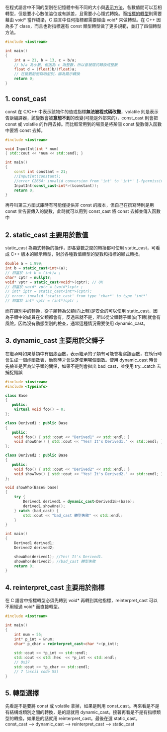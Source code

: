 在程式語言中不同的型別在記憶體中有不同的大小與[表示方法](https://github.com/JrPhy/C_tutorial/blob/main/CH1-%E6%95%B8%E5%80%BC%E5%9E%8B%E5%88%A5%E4%BB%8B%E7%B4%B9.md)，各數值間可以互相轉型，但是要小心數值溢位或有誤差，且需要小心隱式轉換。而[指標的轉型](https://github.com/JrPhy/C_tutorial/blob/main/CH5-%E6%8C%87%E6%A8%99%E8%88%87%E5%AD%97%E4%B8%B2.md#3-%E6%B3%9B%E5%9E%8B%E6%8C%87%E6%A8%99-void-)則需要藉由 void* 當作橋梁，C 語言中任何指標都需要經由 void* 來做轉型。在 C++ 因為多了 class，而且也對指標還有 const 類型轉型做了更多規範，並訂了四個轉型方法。
```cpp
#include <iostream>

int main()
{
    int a = 21, b = 13, c = b/a;
    // b/a 為小數，但因為 c 為整數，所以會被隱式轉換成整數
    float d = (float)b/(float)a;
    // 在變數前面寫明型別，稱為顯示轉換
    return 0;
}
```
## 1. const_cast
const 在 C/C++ 中表示該物件的值或指標**無法被程式碼改變**，volatile 則是表示告訴編譯器，該變數會被**意想不到**的改變(可能是外部來的)，const_cast 則會把 const 或 volatile 的作用去掉。而比較常用到的場景是將某個 const 變數傳入函數中要將 const 去掉。
```cpp
#include <iostream>

void InputInt(int * num)
{ std::cout << *num << std::endl; }

int main()
{
    const int constant = 21;
    //InputInt(constant);
    //error C2664: invalid conversion from 'int' to 'int*' [-fpermissive]
    InputInt(const_cast<int*>(&constant));
    return 0;
}
```
再呼叫第三方函式庫時有可能僅提供非 const 的版本，但自己在撰寫時則是用 const 宣告要傳入的變數，此時就可以用到 const_cast 將 const 去掉並傳入函數中

## 2. static_cast 主要用於數值
static_cast 為顯式轉換的操作，即各變數之間的轉換都可使用 static_cast，可看成 C++ 版本的顯示轉型，對於各種數值類型的變數和指標的顯式轉換。
```cpp
double a = 1.999;
int b = static_cast<int>(a);
// 相當於 int b = (int)a ;
char* cptr = nullptr;
void* vptr = static_cast<void*>(cptr); // OK
// 相當於 void* vptr = (void*)cptr ;
// int* iptr = static_cast<int*>(cptr);
// error: invalid 'static_cast' from type 'char*' to type 'int*'
// 相當於 int* vptr = (int*)cptr ;
```
而在類別中的轉換，從子類轉為父類(向上轉)是安全的可以使用 static_cast，因為子類中的成員在父類都會有，反過來就不是，所以從父類轉子類(向下轉)就會有風險，因為沒有動態型別的檢查，通常這種情況需要使用 dynamic_cast。

## 3. dynamic_cast 主要用於父轉子
在繼承時如果基類中有個虛函數，表示繼承的子類有可能會複寫該函數，在執行時會生成一個虛函數表，動態時才會決定使用哪個函數。使用 dynamic_cast 時會先檢查是否為父子類的關係，如果不是則會拋出 bad_cast，並使用 try...catch 去捕捉錯誤
```cpp
#include <iostream>
#include <typeinfo>

class Base
{
   public:
    virtual void foo() = 0;
};

class Derived1 : public Base
{
   public:
    void foo() { std::cout << "Derived1" << std::endl; }
    void showOne() { std::cout << "Yes! It's Derived1." << std::endl; }
};

class Derived2 : public Base
{
   public:
    void foo() { std::cout << "Derived2" << std::endl; }
    void showTwo() { std::cout << "Yes! It's Derived2." << std::endl; }
};

void showWho(Base& base)
{
    try {
        Derived1 derived1 = dynamic_cast<Derived1&>(base);
        derived1.showOne();
    } catch (bad_cast) {
        std::cout << "bad_cast 轉型失敗" << std::endl;
    }
}

int main()
{
    Derived1 derived1;
    Derived2 derived2;

    showWho(derived1); //Yes! It's Derived1.
    showWho(derived2); //bad_cast 轉型失敗
    return 0;
}
```

## 4. reinterpret_cast 主要用於指標
在 C 語言中指標轉型必須先轉到 void* 再轉到其他指標，reinterpret_cast 可以不用經過 void* 而直接轉型。
```cpp
#include <iostream>

int main()
{
    int num = 55;
	int* p_int = &num;
	char* p_char = reinterpret_cast<char *>(p_int);
	
	std::cout << *p_int << std::endl;
	std::cout << std::hex  << *p_int << std::endl;
    // 0x37
	std::cout << *p_char << std::endl;
    // 7 (ascii code 55)
}
```

## 5. 轉型選擇
先看是不是要將 const 或 volatile 拿掉，如果是則用 const_cast。再來看是不是有結構或類別之間的轉換，是的話就用 dynamic_cast。接著再看是不是有指標類型的轉換，如果是的話就用 reinterpret_cast。最後在選 static_cast。
const_cast --> dynamic_cast --> reinterpret_cast --> static_cast
